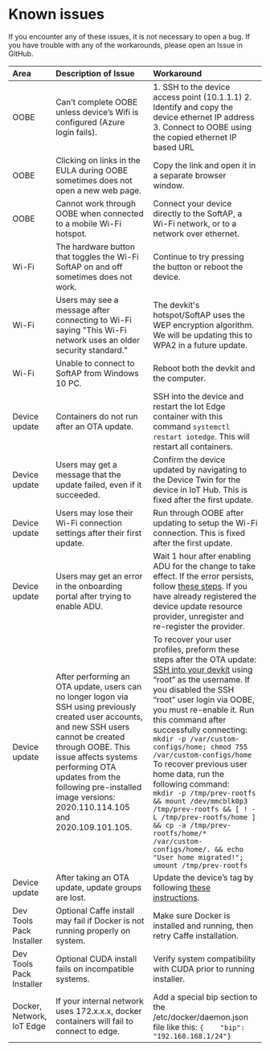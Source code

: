 ﻿﻿﻿﻿﻿
# Known issues

If you encounter any of these issues, it is not necessary to open a bug. If you have trouble with any of the workarounds, please open an Issue in GitHub.

|Area|Description of Issue|Workaround|
|:------|:--|:--|
| OOBE | Can’t complete OOBE unless device’s Wifi is configured (Azure login fails). | 1. SSH to the device access point (10.1.1.1) 2. Identify and copy the device ethernet IP address 3. Connect to OOBE using the copied ethernet IP based URL |
| OOBE | Clicking on links in the EULA during OOBE sometimes does not open a new web page. | Copy the link and open it in a separate browser window. |
| OOBE | Cannot work through OOBE when connected to a mobile Wi-Fi hotspot. | Connect your device directly to the SoftAP, a Wi-Fi network, or to a network over ethernet. |
| Wi-Fi | The hardware button that toggles the Wi-Fi SoftAP on and off sometimes does not work. | Continue to try pressing the button or reboot the device. |
| Wi-Fi | Users may see a message after connecting to Wi-Fi saying "This Wi-Fi network uses an older security standard." | The devkit's hotspot/SoftAP uses the WEP encryption algorithm.  We will be updating this to WPA2 in a future update. |
| Wi-Fi |Unable to connect to SoftAP from Windows 10 PC. | Reboot both the devkit and the computer. |
| Device update | Containers do not run after an OTA update. | SSH into the device and restart the Iot Edge container with this command `systemctl restart iotedge`. This will restart all containers. |
| Device update | Users may get a message that the update failed, even if it succeeded. | Confirm the device updated by navigating to the Device Twin for the device in IoT Hub. This is fixed after the first update. |
| Device update | Users may lose their Wi-Fi connection settings after their first update. | Run through OOBE after updating to setup the Wi-Fi connection. This is fixed after the first update. |
| Device update | Users may get an error in the onboarding portal after trying to enable ADU. | Wait 1 hour after enabling ADU for the change to take effect. If the error persists, follow [these steps](https://github.com/microsoft/Project-Santa-Cruz-Preview/blob/main/user-guides/updating/ota_os_fw_update_prerequisites.md#common-issues). If you have already registered the device update resource provider, unregister and re-register the provider. |
| Device update | After performing an OTA update, users can no longer logon via SSH using previously created user accounts, and new SSH users cannot be created through OOBE. This issue affects systems performing OTA updates from the following pre-installed image versions: 2020.110.114.105 and 2020.109.101.105. | To recover your user profiles, preform these steps after the OTA update: <br> [SSH into your devkit](https://github.com/microsoft/Project-Santa-Cruz-Preview/blob/main/user-guides/general/troubleshooting/ssh_and_serial_connection_setup.md) using “root” as the username. If you disabled the SSH “root” user login via OOBE, you must re-enable it. Run this command after successfully connecting: <br> ```mkdir -p /var/custom-configs/home; chmod 755 /var/custom-configs/home``` <br> To recover previous user home data, run the following command: <br> ```mkdir -p /tmp/prev-rootfs && mount /dev/mmcblk0p3 /tmp/prev-rootfs && [ ! -L /tmp/prev-rootfs/home ] && cp -a /tmp/prev-rootfs/home/* /var/custom-configs/home/. && echo "User home migrated!"; umount /tmp/prev-rootfs``` |
| Device update | After taking an OTA update, update groups are lost. | Update the device’s tag by following [these instructions](https://github.com/microsoft/Project-Santa-Cruz-Preview/blob/main/user-guides/updating/ota_update.md#method-1-using-direct-twin-updates-to-add-a-tag-easy). |
| Dev Tools Pack Installer | Optional Caffe install may fail if Docker is not running properly on system. | Make sure Docker is installed and running, then retry Caffe installation. |
| Dev Tools Pack Installer | Optional CUDA install fails on incompatible systems. | Verify system compatibility with CUDA prior to running installer. |
| Docker, Network, IoT Edge | If your internal network uses 172.x.x.x, docker containers will fail to connect to edge. | Add a special bip section to the /etc/docker/daemon.json file like this: `{    "bip": "192.168.168.1/24"}` |
